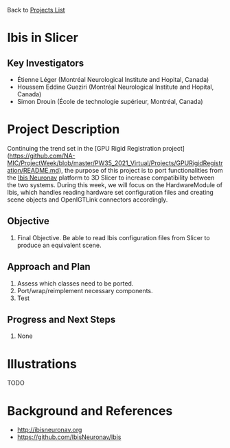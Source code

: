 Back to [Projects List](../../README.md#ProjectsList)

# Ibis in Slicer

## Key Investigators
- Étienne Léger (Montréal Neurological Institute and Hopital, Canada)
- Houssem Eddine Gueziri (Montréal Neurological Institute and Hopital, Canada)
- Simon Drouin (École de technologie supérieur, Montréal, Canada)

# Project Description
<!-- Add a short paragraph describing the project. -->
Continuing the trend set in the [GPU Rigid Registration project] (https://github.com/NA-MIC/ProjectWeek/blob/master/PW35_2021_Virtual/Projects/GPURigidRegistration/README.md), the purpose of this project is to port functionalities from the [Ibis Neuronav](http://ibisneuronav.org/) platform to 3D Slicer to increase compatibility between the two systems. During this week, we will focus on the HardwareModule of Ibis, which handles reading hardware set configuration files and creating scene objects and OpenIGTLink connectors accordingly.

## Objective
<!-- Describe here WHAT you would like to achieve (what you will have as end result). -->
1. Final Objective. Be able to read Ibis configuration files from Slicer to produce an equivalent scene.

## Approach and Plan
<!-- Describe here HOW you would like to achieve the objectives stated above. -->
1. Assess which classes need to be ported.
2. Port/wrap/reimplement necessary components.
3. Test

## Progress and Next Steps
<!-- Update this section as you make progress, describing of what you have ACTUALLY DONE. If there are specific steps that you could not complete then you can describe them here, too. -->
1. None

# Illustrations

TODO

# Background and References
<!-- If you developed any software, include link to the source code repository. If possible, also add links to sample data, and to any relevant publications. -->
- http://ibisneuronav.org 
- https://github.com/IbisNeuronav/Ibis 

